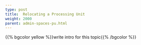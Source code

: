 ```yaml
---
type: post
title:  Relocating a Processing Unit 
weight: 2000
parent: admin-spaces-pu.html
---
```

 
 
{{% bgcolor yellow %}}write intro for this topic{{% /bgcolor %}}

 

  